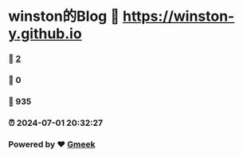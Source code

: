 # winston的Blog :link: https://winston-y.github.io 
### :page_facing_up: [2](https://winston-y.github.io/tag.html) 
### :speech_balloon: 0 
### :hibiscus: 935 
### :alarm_clock: 2024-07-01 20:32:27 
### Powered by :heart: [Gmeek](https://github.com/Meekdai/Gmeek)
